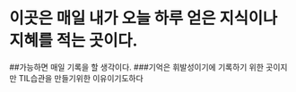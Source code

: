 # 이곳은 매일 내가 오늘 하루 얻은 지식이나 지혜를 적는 곳이다.
##가능하면 매일 기록을 할 생각이다.
###기억은 휘발성이기에 기록하기 위한 곳이지만 TIL습관을 만들기위한 이유이기도하다
